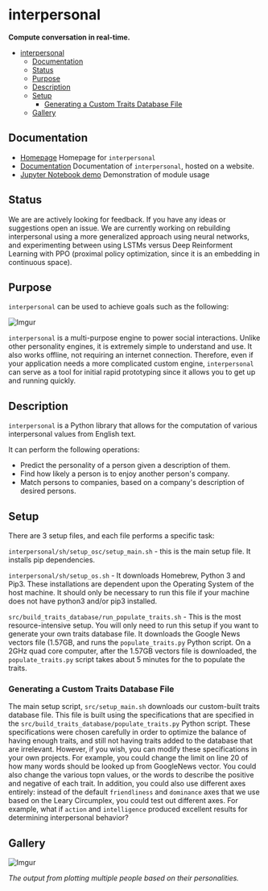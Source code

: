 # interpersonal
**Compute conversation in real-time.**

- [interpersonal](#interpersonal)
  * [Documentation](#documentation)
  * [Status](#status)
  * [Purpose](#purpose)
  * [Description](#description)
  * [Setup](#setup)
    + [Generating a Custom Traits Database File](#generating-a-custom-traits-database-file)
  * [Gallery](#gallery)

## Documentation

- [Homepage](https://waifuai.com/interpersonal) Homepage for `interpersonal`
- [Documentation](https://waifuai.github.io/interpersonal/) Documentation of `interpersonal`, hosted on a website.
- [Jupyter Notebook demo](./demo.ipynb) Demonstration of module usage


## Status

We are are actively looking for feedback. If you have any ideas or suggestions open an issue.
We are currently working on rebuilding interpersonal using a more generalized approach using neural networks, and experimenting between using LSTMs versus Deep Reinforment Learning with PPO (proximal policy optimization, since it is an embedding in continuous space).

## Purpose

`interpersonal` can be used to achieve goals such as the following:

![Imgur](https://i.imgur.com/RuP9Ai9.png)

`interpersonal` is a multi-purpose engine to power social interactions.
Unlike other personality engines, it is extremely simple to understand and use.
It also works offline, not requiring an internet connection.
Therefore, even if your application needs a more complicated custom engine,
`interpersonal` can serve as a tool for initial rapid prototyping since it allows you
to get up and running quickly.

    

## Description

`interpersonal` is a Python library that allows for the computation of various interpersonal values from English text.

It can perform the following operations:
- Predict the personality of a person given a description of them.
- Find how likely a person is to enjoy another person's company.
- Match persons to companies, based on a company's description of desired persons.


## Setup

There are 3 setup files, and each file performs a specific task:

`interpersonal/sh/setup_osc/setup_main.sh` - this is the main setup file. It installs pip dependencies.

`interpersonal/sh/setup_os.sh` - It downloads Homebrew, Python 3 and Pip3. These installations are dependent upon the Operating System of the host machine.
It should only be necessary to run this file if your machine does not have python3 and/or pip3 installed.

`src/build_traits_database/run_populate_traits.sh` - This is the most resource-intensive setup. You will only need to run this setup if you want to generate your own traits database file.
It downloads the Google News vectors file (1.57GB, and runs the `populate_traits.py` Python script. On a 2GHz quad core computer, after the 1.57GB vectors file is downloaded, the `populate_traits.py` script takes about 5 minutes for the to populate the traits.
 

### Generating a Custom Traits Database File

The main setup script, `src/setup_main.sh` downloads our custom-built traits database file. This file is built using the specifications that are specified in the `src/build_traits_database/populate_traits.py` Python script. 
These specifications were chosen carefully in order to optimize the balance of having enough traits, and still not having traits added to the database that are irrelevant. However, if you wish, you can modify these specifications in your own projects. For example, you could change the limit on line 20 of how many words should be looked up from GoogleNews vector. You could also change the various topn values, or the words to describe the positive and negative of each trait.
In addition, you could also use different axes entirely: instead of the default `friendliness` and `dominance` axes that we use based on the Leary Circumplex, you could test out different axes. For example, what if `action` and `intelligence` produced excellent results for determining interpersonal behavior?


## Gallery

![Imgur](https://i.imgur.com/CVdkwdV.png)

*The output from plotting multiple people based on their personalities.*
